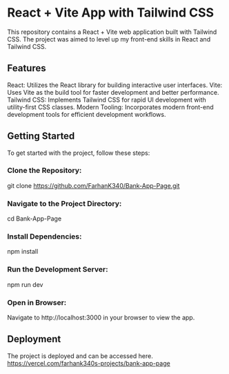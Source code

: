 # React + Vite App with Tailwind CSS
This repository contains a React + Vite web application built with Tailwind CSS. The project was aimed to level up my front-end skills in React and Tailwind CSS.

## Features
React: Utilizes the React library for building interactive user interfaces.
Vite: Uses Vite as the build tool for faster development and better performance.
Tailwind CSS: Implements Tailwind CSS for rapid UI development with utility-first CSS classes.
Modern Tooling: Incorporates modern front-end development tools for efficient development workflows.

## Getting Started
To get started with the project, follow these steps:

### Clone the Repository:
git clone https://github.com/FarhanK340/Bank-App-Page.git

### Navigate to the Project Directory:
cd Bank-App-Page

### Install Dependencies:
npm install

### Run the Development Server:
npm run dev

### Open in Browser:
Navigate to http://localhost:3000 in your browser to view the app.

## Deployment
The project is deployed and can be accessed here.
https://vercel.com/farhank340s-projects/bank-app-page
